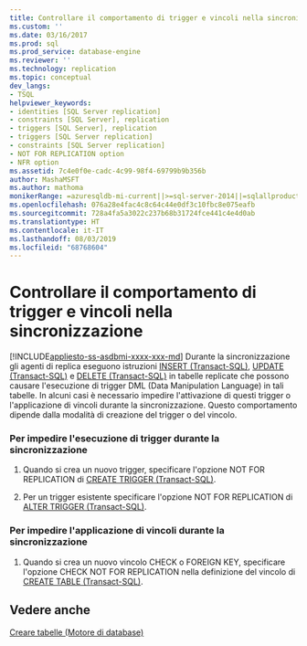 ```yaml
---
title: Controllare il comportamento di trigger e vincoli nella sincronizzazione | Microsoft Docs
ms.custom: ''
ms.date: 03/16/2017
ms.prod: sql
ms.prod_service: database-engine
ms.reviewer: ''
ms.technology: replication
ms.topic: conceptual
dev_langs:
- TSQL
helpviewer_keywords:
- identities [SQL Server replication]
- constraints [SQL Server], replication
- triggers [SQL Server], replication
- triggers [SQL Server replication]
- constraints [SQL Server replication]
- NOT FOR REPLICATION option
- NFR option
ms.assetid: 7c4e0f0e-cadc-4c99-98f4-69799b9b356b
author: MashaMSFT
ms.author: mathoma
monikerRange: =azuresqldb-mi-current||>=sql-server-2014||=sqlallproducts-allversions
ms.openlocfilehash: 076a28e4fac4c8c64c44e0df3c10fbc8e075eafb
ms.sourcegitcommit: 728a4fa5a3022c237b68b31724fce441c4e4d0ab
ms.translationtype: HT
ms.contentlocale: it-IT
ms.lasthandoff: 08/03/2019
ms.locfileid: "68768604"
---
```

# <a name="control-behavior-of-triggers-and-constraints-in-synchronization"></a>Controllare il comportamento di trigger e vincoli nella sincronizzazione
[!INCLUDE[appliesto-ss-asdbmi-xxxx-xxx-md](../../includes/appliesto-ss-asdbmi-xxxx-xxx-md.md)]
  Durante la sincronizzazione gli agenti di replica eseguono istruzioni [INSERT &#40;Transact-SQL&#41;](../../t-sql/statements/insert-transact-sql.md), [UPDATE &#40;Transact-SQL&#41;](../../t-sql/queries/update-transact-sql.md) e [DELETE &#40;Transact-SQL&#41;](../../t-sql/statements/delete-transact-sql.md) in tabelle replicate che possono causare l'esecuzione di trigger DML (Data Manipulation Language) in tali tabelle. In alcuni casi è necessario impedire l'attivazione di questi trigger o l'applicazione di vincoli durante la sincronizzazione. Questo comportamento dipende dalla modalità di creazione del trigger o del vincolo.  
  
### <a name="to-prevent-triggers-from-executing-during-synchronization"></a>Per impedire l'esecuzione di trigger durante la sincronizzazione  
  
1.  Quando si crea un nuovo trigger, specificare l'opzione NOT FOR REPLICATION di [CREATE TRIGGER &#40;Transact-SQL&#41;](../../t-sql/statements/create-trigger-transact-sql.md).  
  
2.  Per un trigger esistente specificare l'opzione NOT FOR REPLICATION di [ALTER TRIGGER &#40;Transact-SQL&#41;](../../t-sql/statements/alter-trigger-transact-sql.md).  
  
### <a name="to-prevent-constraints-from-being-enforced-during-synchronization"></a>Per impedire l'applicazione di vincoli durante la sincronizzazione  
  
1.  Quando si crea un nuovo vincolo CHECK o FOREIGN KEY, specificare l'opzione CHECK NOT FOR REPLICATION nella definizione del vincolo di [CREATE TABLE &#40;Transact-SQL&#41;](../../t-sql/statements/create-table-transact-sql.md).  
  
## <a name="see-also"></a>Vedere anche  
 [Creare tabelle &#40;Motore di database&#41;](../../relational-databases/tables/create-tables-database-engine.md)  
  
  
